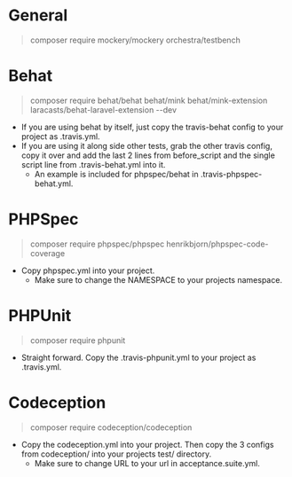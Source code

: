 # General

> composer require mockery/mockery orchestra/testbench

# Behat

> composer require behat/behat behat/mink behat/mink-extension laracasts/behat-laravel-extension --dev

- If you are using behat by itself, just copy the travis-behat config to your project as .travis.yml.
- If you are using it along side other tests, grab the other travis config, copy it over and add the last 2 lines from before_script and the single script line from .travis-behat.yml into it.
    - An example is included for phpspec/behat in .travis-phpspec-behat.yml.
    
# PHPSpec

> composer require phpspec/phpspec henrikbjorn/phpspec-code-coverage

- Copy phpspec.yml into your project.
    - Make sure to change the NAMESPACE to your projects namespace.

# PHPUnit

> composer require phpunit

- Straight forward.  Copy the .travis-phpunit.yml to your project as .travis.yml.

# Codeception

> composer require codeception/codeception

- Copy the codeception.yml into your project.  Then copy the 3 configs from codeception/ into your projects test/ directory.
    - Make sure to change URL to your url in acceptance.suite.yml.